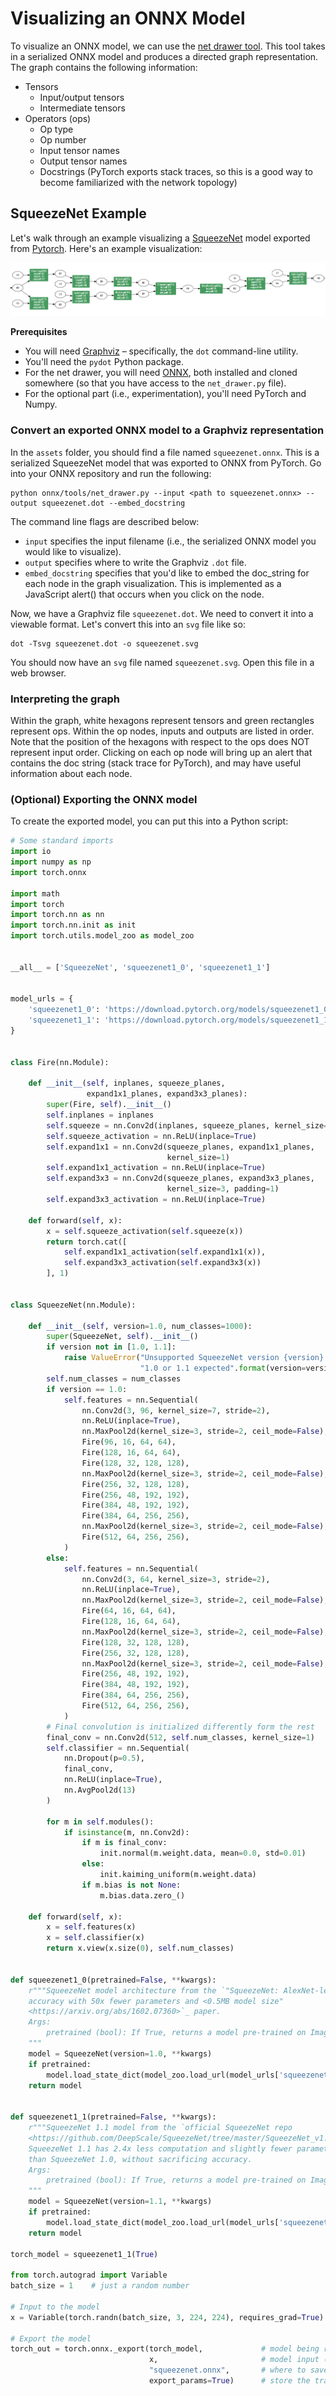 Visualizing an ONNX Model
=========================

To visualize an ONNX model, we can use the [net drawer tool](https://github.com/onnx/onnx/blob/master/onnx/tools/net_drawer.py). This tool takes in a serialized ONNX model and produces a directed graph representation. The graph contains the following information:

* Tensors
   * Input/output tensors
   * Intermediate tensors
* Operators (ops)
   * Op type
   * Op number
   * Input tensor names
   * Output tensor names
   * Docstrings (PyTorch exports stack traces, so this is a good way to become familiarized with the network topology)

## SqueezeNet Example

Let's walk through an example visualizing a [SqueezeNet](https://arxiv.org/abs/1602.07360) model exported from [Pytorch](https://github.com/bwasti/AICamera/blob/master/Exporting%20Squeezenet%20to%20mobile.ipynb). Here's an example visualization:

![SqueezeNet Visualization](squeezenet.png)

**Prerequisites**
* You will need [Graphviz](http://www.graphviz.org/) – specifically, the `dot` command-line utility.
* You'll need the `pydot` Python package.
* For the net drawer, you will need [ONNX](https://github.com/onnx/onnx), both installed and cloned somewhere (so that you have access to the `net_drawer.py` file).
* For the optional part (i.e., experimentation), you'll need PyTorch and Numpy.

### Convert an exported ONNX model to a Graphviz representation

In the `assets` folder, you should find a file named `squeezenet.onnx`. This is a serialized SqueezeNet model that was exported to ONNX from PyTorch. Go into your ONNX repository and run the following:

    python onnx/tools/net_drawer.py --input <path to squeezenet.onnx> --output squeezenet.dot --embed_docstring

The command line flags are described below:

- `input` specifies the input filename (i.e., the serialized ONNX model you would like to visualize).
- `output` specifies where to write the Graphviz `.dot` file.
- `embed_docstring` specifies that you'd like to embed the doc_string for each node in the graph visualization. This is implemented as a JavaScript alert() that occurs when you click on the node.

Now, we have a Graphviz file `squeezenet.dot`. We need to convert it into a viewable format. Let's convert this into an `svg` file like so:

    dot -Tsvg squeezenet.dot -o squeezenet.svg

You should now have an `svg` file named `squeezenet.svg`. Open this file in a web browser.

### Interpreting the graph

Within the graph, white hexagons represent tensors and green rectangles represent ops. Within the op nodes, inputs and outputs are listed in order. Note that the position of the hexagons with respect to the ops does NOT represent input order. Clicking on each op node will bring up an alert that contains the doc string (stack trace for PyTorch), and may have useful information about each node.

### (Optional) Exporting the ONNX model

To create the exported model, you can put this into a Python script:

```python
# Some standard imports
import io
import numpy as np
import torch.onnx

import math
import torch
import torch.nn as nn
import torch.nn.init as init
import torch.utils.model_zoo as model_zoo


__all__ = ['SqueezeNet', 'squeezenet1_0', 'squeezenet1_1']


model_urls = {
    'squeezenet1_0': 'https://download.pytorch.org/models/squeezenet1_0-a815701f.pth',
    'squeezenet1_1': 'https://download.pytorch.org/models/squeezenet1_1-f364aa15.pth',
}


class Fire(nn.Module):

    def __init__(self, inplanes, squeeze_planes,
                 expand1x1_planes, expand3x3_planes):
        super(Fire, self).__init__()
        self.inplanes = inplanes
        self.squeeze = nn.Conv2d(inplanes, squeeze_planes, kernel_size=1)
        self.squeeze_activation = nn.ReLU(inplace=True)
        self.expand1x1 = nn.Conv2d(squeeze_planes, expand1x1_planes,
                                   kernel_size=1)
        self.expand1x1_activation = nn.ReLU(inplace=True)
        self.expand3x3 = nn.Conv2d(squeeze_planes, expand3x3_planes,
                                   kernel_size=3, padding=1)
        self.expand3x3_activation = nn.ReLU(inplace=True)

    def forward(self, x):
        x = self.squeeze_activation(self.squeeze(x))
        return torch.cat([
            self.expand1x1_activation(self.expand1x1(x)),
            self.expand3x3_activation(self.expand3x3(x))
        ], 1)


class SqueezeNet(nn.Module):

    def __init__(self, version=1.0, num_classes=1000):
        super(SqueezeNet, self).__init__()
        if version not in [1.0, 1.1]:
            raise ValueError("Unsupported SqueezeNet version {version}:"
                             "1.0 or 1.1 expected".format(version=version))
        self.num_classes = num_classes
        if version == 1.0:
            self.features = nn.Sequential(
                nn.Conv2d(3, 96, kernel_size=7, stride=2),
                nn.ReLU(inplace=True),
                nn.MaxPool2d(kernel_size=3, stride=2, ceil_mode=False),
                Fire(96, 16, 64, 64),
                Fire(128, 16, 64, 64),
                Fire(128, 32, 128, 128),
                nn.MaxPool2d(kernel_size=3, stride=2, ceil_mode=False),
                Fire(256, 32, 128, 128),
                Fire(256, 48, 192, 192),
                Fire(384, 48, 192, 192),
                Fire(384, 64, 256, 256),
                nn.MaxPool2d(kernel_size=3, stride=2, ceil_mode=False),
                Fire(512, 64, 256, 256),
            )
        else:
            self.features = nn.Sequential(
                nn.Conv2d(3, 64, kernel_size=3, stride=2),
                nn.ReLU(inplace=True),
                nn.MaxPool2d(kernel_size=3, stride=2, ceil_mode=False),
                Fire(64, 16, 64, 64),
                Fire(128, 16, 64, 64),
                nn.MaxPool2d(kernel_size=3, stride=2, ceil_mode=False),
                Fire(128, 32, 128, 128),
                Fire(256, 32, 128, 128),
                nn.MaxPool2d(kernel_size=3, stride=2, ceil_mode=False),
                Fire(256, 48, 192, 192),
                Fire(384, 48, 192, 192),
                Fire(384, 64, 256, 256),
                Fire(512, 64, 256, 256),
            )
        # Final convolution is initialized differently form the rest
        final_conv = nn.Conv2d(512, self.num_classes, kernel_size=1)
        self.classifier = nn.Sequential(
            nn.Dropout(p=0.5),
            final_conv,
            nn.ReLU(inplace=True),
            nn.AvgPool2d(13)
        )

        for m in self.modules():
            if isinstance(m, nn.Conv2d):
                if m is final_conv:
                    init.normal(m.weight.data, mean=0.0, std=0.01)
                else:
                    init.kaiming_uniform(m.weight.data)
                if m.bias is not None:
                    m.bias.data.zero_()

    def forward(self, x):
        x = self.features(x)
        x = self.classifier(x)
        return x.view(x.size(0), self.num_classes)


def squeezenet1_0(pretrained=False, **kwargs):
    r"""SqueezeNet model architecture from the `"SqueezeNet: AlexNet-level
    accuracy with 50x fewer parameters and <0.5MB model size"
    <https://arxiv.org/abs/1602.07360>`_ paper.
    Args:
        pretrained (bool): If True, returns a model pre-trained on ImageNet
    """
    model = SqueezeNet(version=1.0, **kwargs)
    if pretrained:
        model.load_state_dict(model_zoo.load_url(model_urls['squeezenet1_0']))
    return model


def squeezenet1_1(pretrained=False, **kwargs):
    r"""SqueezeNet 1.1 model from the `official SqueezeNet repo
    <https://github.com/DeepScale/SqueezeNet/tree/master/SqueezeNet_v1.1>`_.
    SqueezeNet 1.1 has 2.4x less computation and slightly fewer parameters
    than SqueezeNet 1.0, without sacrificing accuracy.
    Args:
        pretrained (bool): If True, returns a model pre-trained on ImageNet
    """
    model = SqueezeNet(version=1.1, **kwargs)
    if pretrained:
        model.load_state_dict(model_zoo.load_url(model_urls['squeezenet1_1']))
    return model

torch_model = squeezenet1_1(True)

from torch.autograd import Variable
batch_size = 1    # just a random number

# Input to the model
x = Variable(torch.randn(batch_size, 3, 224, 224), requires_grad=True)

# Export the model
torch_out = torch.onnx._export(torch_model,             # model being run
                               x,                       # model input (or a tuple for multiple inputs)
                               "squeezenet.onnx",       # where to save the model (can be a file or file-like object)
                               export_params=True)      # store the trained parameter weights inside the model file
```
